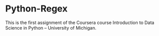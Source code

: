 # Python-Regex
This is the first assignment of the Coursera course Introduction to Data Science in Python – University of Michigan.
